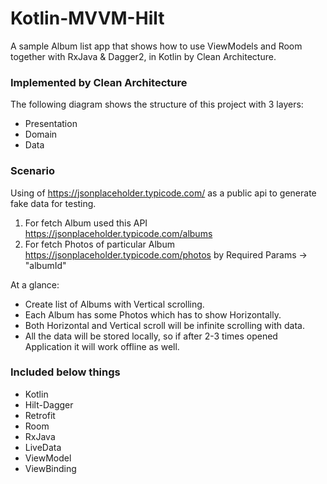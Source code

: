 # Kotlin-MVVM-Hilt
A sample Album list app that shows how to use ViewModels and Room together with RxJava &amp; Dagger2, in Kotlin by Clean Architecture.

### Implemented by Clean Architecture
The following diagram shows the structure of this project with 3 layers:
- Presentation
- Domain
- Data

### Scenario
Using of https://jsonplaceholder.typicode.com/ as a public api to generate fake data for testing.

1. For fetch Album used this API https://jsonplaceholder.typicode.com/albums
2. For fetch Photos of particular Album https://jsonplaceholder.typicode.com/photos by Required Params -> "albumId" 

At a glance:

- Create list of Albums with Vertical scrolling.
- Each Album has some Photos which has to show Horizontally.
- Both Horizontal and Vertical scroll will be infinite scrolling with data.
- All the data will be stored locally, so if after 2-3 times opened Application it will work offline as well.

### Included below things

- Kotlin
- Hilt-Dagger
- Retrofit
- Room
- RxJava
- LiveData
- ViewModel
- ViewBinding
